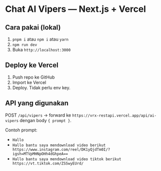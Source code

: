 # Chat AI Vipers — Next.js + Vercel

## Cara pakai (lokal)
1. `pnpm i` atau `npm i` atau `yarn`
2. `npm run dev`
3. Buka `http://localhost:3000`

## Deploy ke Vercel
1. Push repo ke GitHub
2. Import ke Vercel
3. Deploy. Tidak perlu env key.

## API yang digunakan
POST `/api/vipers` → forward ke `https://vrx-restapi.vercel.app/api/ai-vipers` dengan body `{ prompt }`.

Contoh prompt:
- `Hallo`
- `Hallo bantu saya mendownload video berikut https://www.instagram.com/reel/DK1yQjdTm0I/?igsh=MTVpMHNpOHh4dGhpeA==`
- `Hallo bantu saya mendownload video tiktok berikut https://vt.tiktok.com/ZSSwyEUrd/`

